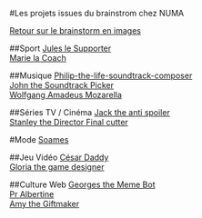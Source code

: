 #Les projets issues du brainstrom chez NUMA

[Retour sur le brainstorm en images](https://github.com/AInursery/brainstorm/blob/master/AInursery_Retour_Brainstorm.pdf?raw=true)

##Sport
[Jules le Supporter](https://github.com/AInursery/brainstorm/blob/master/Jules-le-Supporter.md)  
[Marie la Coach](https://github.com/AInursery/brainstorm/blob/master/Marie-la-Coach.md)  

##Musique
[Philip-the-life-soundtrack-composer](https://github.com/AInursery/brainstorm/blob/master/Philip-the-life-soundtrack-composer.md)  
[John the Soundtrack Picker](https://github.com/AInursery/brainstorm/blob/master/John-the-Soundtrack-Picker.md)  
[Wolfgang Amadeus Mozarella](https://github.com/AInursery/brainstorm/blob/master/Wolfgang-Amadeus-Mozarella.md)  


##Séries TV / Cinéma
[Jack the anti spoiler](https://github.com/AInursery/brainstorm/blob/master/Jack-the-anti-spoiler.md)  
[Stanley the Director Final cutter](https://github.com/AInursery/brainstorm/blob/master/Stanley-the-Director-Final-cutter.md)  

#Mode
[Soames](https://github.com/AInursery/brainstorm/blob/master/Soames.md)  

##Jeu Vidéo
[César Daddy](https://github.com/AInursery/brainstorm/blob/master/C%C3%A9sar-Daddy.md)  
[Gloria the game designer](https://github.com/AInursery/brainstorm/blob/master/Gloria-the-game-designer.md)  

##Culture Web
[Georges the Meme Bot](https://github.com/AInursery/brainstorm/blob/master/Georges-the-Meme-Bot.md)  
[Pr Albertine](https://github.com/AInursery/brainstorm/blob/master/Pr-Albertine.md)  
[Amy the Giftmaker](https://github.com/AInursery/brainstorm/blob/master/Amy-the-Giftmaker.md)  

